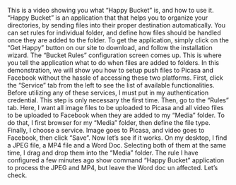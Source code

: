 This is a video showing you what “Happy Bucket” is, and how to use it.
“Happy Bucket” is an application that that helps you to organize your directories, by sending files into their proper destination automatically. You can set rules for individual folder, and define how files should be handled once they are added to the folder.
To get the application, simply click on the “Get Happy” button on our site to download, and follow the installation wizard.
The “Bucket Rules” configuration screen comes up. This is where you tell the application what to do when files are added to folders. In this demonstration, we will show you how to setup push files to Picasa and Facebook without the hassle of accessing these two platforms. 
First, click the “Service” tab from the left to see the list of available functionalities. Before utilizing any of these services, I must put in my authentication credential. This step is only necessary the first time.
Then, go to the “Rules” tab. Here, I want all image files to be uploaded to Picasa and all video files to be uploaded to Facebook when they are added to my “Media” folder. To do that, I first browser for my “Media” folder, then define the file type. Finally, I choose a service. Image goes to Picasa, and video goes to Facebook, then click “Save”. 
Now let’s see if it works. On my desktop, I find a JPEG file, a MP4 file and a Word Doc. Selecting both of them at the same time, I drag and drop them into the “Media” folder. The rule I have configured a few minutes ago show command “Happy Bucket” application to process the JPEG and MP4, but leave the Word doc un affected. Let’s check.


